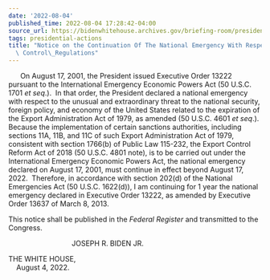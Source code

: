 ```yaml
---
date: '2022-08-04'
published_time: 2022-08-04 17:28:42-04:00
source_url: https://bidenwhitehouse.archives.gov/briefing-room/presidential-actions/2022/08/04/notice-on-the-continuation-of-the-national-emergency-with-respect-to-export-control-regulations-2/
tags: presidential-actions
title: "Notice on the Continuation Of The National Emergency With Respect To Export\
  \ Control\_Regulations"
---
```

 
      On August 17, 2001, the President issued Executive Order 13222
pursuant to the International Emergency Economic Powers Act (50 U.S.C.
1701 *et seq*.).  In that order, the President declared a national
emergency with respect to the unusual and extraordinary threat to the
national security, foreign policy, and economy of the United States
related to the expiration of the Export Administration Act of 1979, as
amended (50 U.S.C. 4601 *et seq*.).  Because the implementation of
certain sanctions authorities, including sections 11A, 11B, and 11C of
such Export Administration Act of 1979, consistent with section 1766(b)
of Public Law 115-232, the Export Control Reform Act of 2018 (50 U.S.C.
4801 note), is to be carried out under the International Emergency
Economic Powers Act, the national emergency declared on August 17, 2001,
must continue in effect beyond August 17, 2022.  Therefore, in
accordance with section 202(d) of the National Emergencies Act (50
U.S.C. 1622(d)), I am continuing for 1 year the national emergency
declared in Executive Order 13222, as amended by Executive Order 13637
of March 8, 2013.

This notice shall be published in the *Federal Register* and transmitted
to the Congress.

                                JOSEPH R. BIDEN JR.  
  
THE WHITE HOUSE,  
    August 4, 2022.
